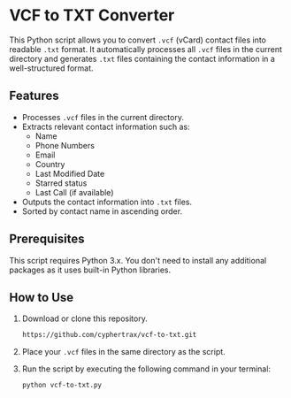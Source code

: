 # VCF to TXT Converter

This Python script allows you to convert `.vcf` (vCard) contact files into readable `.txt` format. It automatically processes all `.vcf` files in the current directory and generates `.txt` files containing the contact information in a well-structured format.

## Features

- Processes `.vcf` files in the current directory.
- Extracts relevant contact information such as:
  - Name
  - Phone Numbers
  - Email
  - Country
  - Last Modified Date
  - Starred status
  - Last Call (if available)
- Outputs the contact information into `.txt` files.
- Sorted by contact name in ascending order.

## Prerequisites

This script requires Python 3.x. You don't need to install any additional packages as it uses built-in Python libraries.

## How to Use

1. Download or clone this repository.
   
     ```bash
   https://github.com/cyphertrax/vcf-to-txt.git
2. Place your `.vcf` files in the same directory as the script.
3. Run the script by executing the following command in your terminal:

   ```bash
   python vcf-to-txt.py
